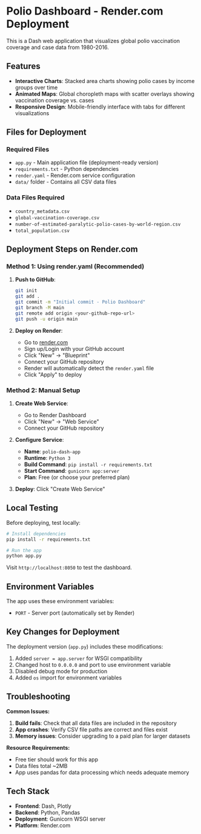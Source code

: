 # Polio Dashboard - Render.com Deployment

This is a Dash web application that visualizes global polio vaccination coverage and case data from 1980-2016.

## Features

- **Interactive Charts**: Stacked area charts showing polio cases by income groups over time
- **Animated Maps**: Global choropleth maps with scatter overlays showing vaccination coverage vs. cases
- **Responsive Design**: Mobile-friendly interface with tabs for different visualizations

## Files for Deployment

### Required Files
- `app.py` - Main application file (deployment-ready version)
- `requirements.txt` - Python dependencies
- `render.yaml` - Render.com service configuration
- `data/` folder - Contains all CSV data files

### Data Files Required
- `country_metadata.csv`
- `global-vaccination-coverage.csv`
- `number-of-estimated-paralytic-polio-cases-by-world-region.csv`
- `total_population.csv`

## Deployment Steps on Render.com

### Method 1: Using render.yaml (Recommended)

1. **Push to GitHub**:
   ```bash
   git init
   git add .
   git commit -m "Initial commit - Polio Dashboard"
   git branch -M main
   git remote add origin <your-github-repo-url>
   git push -u origin main
   ```

2. **Deploy on Render**:
   - Go to [render.com](https://render.com)
   - Sign up/Login with your GitHub account
   - Click "New" → "Blueprint"
   - Connect your GitHub repository
   - Render will automatically detect the `render.yaml` file
   - Click "Apply" to deploy

### Method 2: Manual Setup

1. **Create Web Service**:
   - Go to Render Dashboard
   - Click "New" → "Web Service"
   - Connect your GitHub repository

2. **Configure Service**:
   - **Name**: `polio-dash-app`
   - **Runtime**: `Python 3`
   - **Build Command**: `pip install -r requirements.txt`
   - **Start Command**: `gunicorn app:server`
   - **Plan**: Free (or choose your preferred plan)

3. **Deploy**: Click "Create Web Service"

## Local Testing

Before deploying, test locally:

```bash
# Install dependencies
pip install -r requirements.txt

# Run the app
python app.py
```

Visit `http://localhost:8050` to test the dashboard.

## Environment Variables

The app uses these environment variables:
- `PORT` - Server port (automatically set by Render)

## Key Changes for Deployment

The deployment version (`app.py`) includes these modifications:
1. Added `server = app.server` for WSGI compatibility
2. Changed host to `0.0.0.0` and port to use environment variable
3. Disabled debug mode for production
4. Added `os` import for environment variables

## Troubleshooting

**Common Issues:**
1. **Build fails**: Check that all data files are included in the repository
2. **App crashes**: Verify CSV file paths are correct and files exist
3. **Memory issues**: Consider upgrading to a paid plan for larger datasets

**Resource Requirements:**
- Free tier should work for this app
- Data files total ~2MB
- App uses pandas for data processing which needs adequate memory

## Tech Stack

- **Frontend**: Dash, Plotly
- **Backend**: Python, Pandas
- **Deployment**: Gunicorn WSGI server
- **Platform**: Render.com
